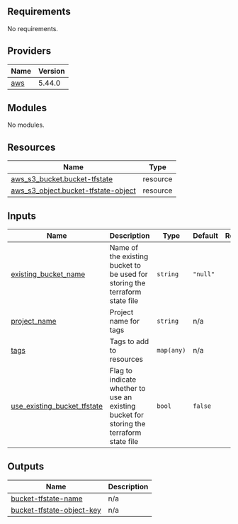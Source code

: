<!-- BEGIN_TF_DOCS -->
## Requirements

No requirements.

## Providers

| Name | Version |
|------|---------|
| <a name="provider_aws"></a> [aws](#provider\_aws) | 5.44.0 |

## Modules

No modules.

## Resources

| Name | Type |
|------|------|
| [aws_s3_bucket.bucket-tfstate](https://registry.terraform.io/providers/hashicorp/aws/latest/docs/resources/s3_bucket) | resource |
| [aws_s3_object.bucket-tfstate-object](https://registry.terraform.io/providers/hashicorp/aws/latest/docs/resources/s3_object) | resource |

## Inputs

| Name | Description | Type | Default | Required |
|------|-------------|------|---------|:--------:|
| <a name="input_existing_bucket_name"></a> [existing\_bucket\_name](#input\_existing\_bucket\_name) | Name of the existing bucket to be used for storing the terraform state file | `string` | `"null"` | no |
| <a name="input_project_name"></a> [project\_name](#input\_project\_name) | Project name for tags | `string` | n/a | yes |
| <a name="input_tags"></a> [tags](#input\_tags) | Tags to add to resources | `map(any)` | n/a | yes |
| <a name="input_use_existing_bucket_tfstate"></a> [use\_existing\_bucket\_tfstate](#input\_use\_existing\_bucket\_tfstate) | Flag to indicate whether to use an existing bucket for storing the terraform state file | `bool` | `false` | no |

## Outputs

| Name | Description |
|------|-------------|
| <a name="output_bucket-tfstate-name"></a> [bucket-tfstate-name](#output\_bucket-tfstate-name) | n/a |
| <a name="output_bucket-tfstate-object-key"></a> [bucket-tfstate-object-key](#output\_bucket-tfstate-object-key) | n/a |
<!-- END_TF_DOCS -->